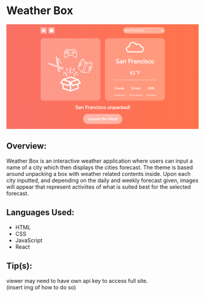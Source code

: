 # Weather Box

![img!](readMeImg.png)

## Overview:

Weather Box is an interactive weather application where users can input a name of a city which then displays the cities forecast. The theme is based around unpacking a box with weather related contents inside. Upon each city inputted, and depending on the daily and weekly forecast given, images will appear that represent activiites of what is suited best for the selected forecast.

## Languages Used:

- HTML
- CSS
- JavaScript
- React

## Tip(s):
viewer may need to have own api key to access full site. 
<br>
(insert img of how to do so)
